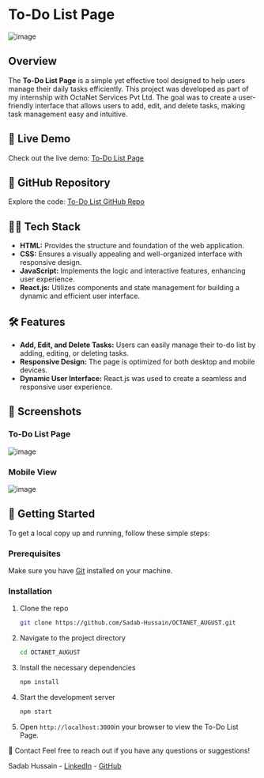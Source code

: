 # To-Do List Page

![image](https://github.com/user-attachments/assets/5acc2c2c-4ad7-4a29-b8b2-4d0dc6b65017)

## Overview

The **To-Do List Page** is a simple yet effective tool designed to help users manage their daily tasks efficiently. This project was developed as part of my internship with OctaNet Services Pvt Ltd. The goal was to create a user-friendly interface that allows users to add, edit, and delete tasks, making task management easy and intuitive.

## 🚀 Live Demo

Check out the live demo: [To-Do List Page](https://sadab-hussain.github.io/OCTANET_AUGUST-2/)

## 📂 GitHub Repository

Explore the code: [To-Do List GitHub Repo](https://github.com/Sadab-Hussain/OCTANET_AUGUST-2)

## 👨‍💻 Tech Stack

- **HTML:** Provides the structure and foundation of the web application.
- **CSS:** Ensures a visually appealing and well-organized interface with responsive design.
- **JavaScript:** Implements the logic and interactive features, enhancing user experience.
- **React.js:** Utilizes components and state management for building a dynamic and efficient user interface.

## 🛠️ Features

- **Add, Edit, and Delete Tasks:** Users can easily manage their to-do list by adding, editing, or deleting tasks.
- **Responsive Design:** The page is optimized for both desktop and mobile devices.
- **Dynamic User Interface:** React.js was used to create a seamless and responsive user experience.

## 📸 Screenshots

### To-Do List Page
![image](https://github.com/user-attachments/assets/616bed12-94ff-4d07-a33d-2855f8f58389)

### Mobile View
![image](https://github.com/user-attachments/assets/8b75bd46-c2f3-484d-88e6-77eda1fda6ad)

## 🚀 Getting Started

To get a local copy up and running, follow these simple steps:

### Prerequisites

Make sure you have [Git](https://git-scm.com/) installed on your machine.

### Installation

1. Clone the repo
   ```sh
   git clone https://github.com/Sadab-Hussain/OCTANET_AUGUST.git
2. Navigate to the project directory
   ```sh
   cd OCTANET_AUGUST
3. Install the necessary dependencies
   ```sh
   npm install
4. Start the development server
   ```sh
   npm start
5. Open `http://localhost:3000`in your browser to view the To-Do List Page.

📧 Contact
   Feel free to reach out if you have any questions or suggestions!

Sadab Hussain - [LinkedIn](https://www.linkedin.com/in/sadab-hussain-012a60269/) - [GitHub](https://github.com/Sadab-Hussain)
